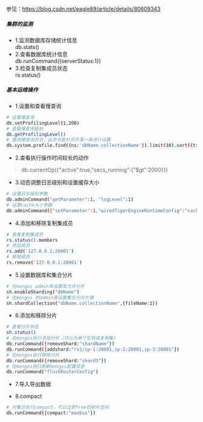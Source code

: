 参见：https://blog.csdn.net/eagle89/article/details/80609343
##### 集群的监测
+ 1.监测数据库存储统计信息</br>
db.stats()
+ 2.查看数据库统计信息</br>
db.runCommand({serverStatus:1})
+ 3.检查复制集成员状态</br>
rs.status()
##### 基本运维操作
+ 1.设置和查看慢查询
```bash
# 设置慢查询
db.setProfilingLevel(1,200)
# 查看慢查询级别
db.getProfilingLevel()
# 查询慢查询日志，此命令是针对于某一库进行设置
db.system.profile.find({ns:'dbName.collectionName'}).limit(10).sort({ts:-1}).pretty()
```
+ 2.查看执行操作时间较长的动作
> db.currentOp({"active":true,"secs_running":{"$gt":2000}})
+ 3.动态调整日志级别和设置缓存大小
```bash
# 设置日志级别参数
db.adminCommand("getParameter":1, "logLevel":1)
# 设置cache大小参数
db.adminCommand({"setParameter":1,"wiredTigerEngineRuntimeConfig":"cache_size=4G"})
```
+ 4.添加和移除复制集成员
```bash
# 查看复制集成员
rs.status().members
# 添加成员
rs.add('127.0.0.1:20001')
# 移除成员
rs.remove('127.0.0.1:20001')
```
+ 5.设置数据库和集合分片
```bash
# 在mongos admin库设置库允许分片
sh.enableSharding("dbName")
# 在mongos 的admin库设置集合分片片键
sh.shardCollection("dbName.collectionName",{fileName:1})
```
+ 6.添加和移除分片
```bash
# 查看分片状态
sh.status()
# 在mongos执行添加分片（可以为单个实例或复制集）
db.runCommand({removeShard:"shardName"})
db.runCommand({addshard:"rs1/ip-1:20001,ip-2:20001,ip-3:20001"})
# 在mongos执行移除分片
db.runCommand({removeShard:"shard3"})
# 在mongos执行刷新mongos配置信息
db.runCommand("flushRouterConfig")
```
+ 7.导入导出数据

+ 8.compact
```bash
# 对集合执行compact，可以立即free的碎片空间
db.runCommand({compact:"maxbus"})
```
